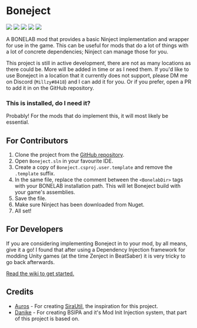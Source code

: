 # Boneject

[![](https://img.shields.io/badge/Source-Boneject-informational?style=for-the-badge&logo=GitHub)](https://github.com/MillzyDev/Boneject)
[![](https://img.shields.io/github/v/release/MillzyDev/Boneject?style=for-the-badge)](https://github.com/MillzyDev/Boneject/releases/latest)
[![](https://img.shields.io/github/license/MillzyDev/Boneject?style=for-the-badge)](https://github.com/MillzyDev/Boneject/blob/master/LICENSE)
[![](https://img.shields.io/badge/Donate-Ko--fi-FF5E5B?style=for-the-badge&logo=Ko-fi)](https://ko-fi.com/millzy)
[![](https://img.shields.io/badge/dynamic/json?color=informational&label=Downloads&query=%24.total_downloads&suffix=%20&url=https%3A%2F%2Fthunderstore.io%2Fapi%2Fexperimental%2Fpackage%2FMillzy%2FBoneject%2F&style=for-the-badge)](https://github.com/MillzyDev/Boneject)

A BONELAB mod that provides a basic Ninject implementation and wrapper for use in the game. This can be useful for mods
that do a lot of things with a lot of concrete dependencies; Ninject can manage those for you.

This project is still in active development, there are not as many locations as there could be. More will be added in
time or as I need them. If you'd like to use Boneject in a location that it currently does not support, please DM me on
Discord (`Millzy#8418`) and I can add it for you. Or if you prefer, open a PR to add it in on the GitHub repository.

### This is installed, do I need it?

Probably! For the mods that do implement this, it will most likely be essential.

## For Contributors

1. Clone the project from the [GitHub repository](https://github.com/MillzyDev/Boneject).
2. Open `Boneject.sln` in your favourite IDE.
3. Create a copy of `Boneject.csproj.user.template` and remove the `.template` suffix.
4. In the same file, replace the comment between the `<BonelabDir>` tags with your BONELAB installation path. This will
   let Boneject build with your game's assemblies.
5. Save the file.
6. Make sure Ninject has been downloaded from Nuget.
7. All set!

## For Developers

If you are considering implementing Boneject in to your mod, by all means, give it a go! I found that after using a
Dependency Injection framework for modding Unity games (at the time Zenject in BeatSaber) it is very tricky to go back
afterwards.

[Read the wiki to get started.](https://github.com/MillzyDev/Boneject/wiki)

## Credits

* [Auros](https://github.com/Auros) - For creating [SiraUtil](https://github.com/Auros/SiraUtil), the inspiration for
  this project.
* [Danike]() - For creating BSIPA and it's Mod Init Injection system, that part of this project is based on.